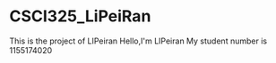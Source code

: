 # CSCI325_LiPeiRan
This is the project of LIPeiran
Hello,I'm LIPeiran
My student number is 1155174020
